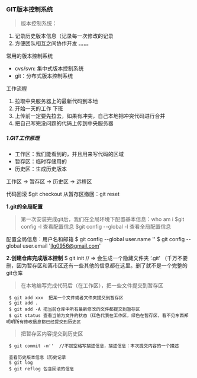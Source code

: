 ### GIT版本控制系统
> 版本控制系统：
1. 记录历史版本信息（记录每一次修改的记录
2. 方便团队相互之间协作开发
。。。。


常用的版本控制系统
- cvs/svn: 集中式版本控制系统
- git：分布式版本控制系统


工作流程
1. 拉取中央服务器上的最新代码到本地
2. 开始一天的工作
下班
1. 上传前一定要先拉去，如果有冲突，自己本地把冲突代码进行合并
2. 把自己写完没问题的代码上传到中央服务器 


##### 1.GIT工作原理
- 工作区：我们能看到的，并且用来写代码的区域
- 暂存区：临时存储用的
- 历史区：生成历史版本

工作区 -> 暂存区 -> 历史区 -> 远程区 

代码回滚 $git checkout
从暂存区撤回：git reset

**1.git的全局配置**
> 第一次安装完成git后，我们在全局环境下配置基本信息：who am i
$git config -l 查看配置信息
$git config --global -l 查看全局配置信息

配置全局信息：用户名和邮箱
$ git config --global user.name ''
$ git config --global user.email 'llg0956@gmail.com'


**2.创建仓库完成版本控制**
 $ git init
 // => 会生成一个隐藏文件夹 ‘.git' （千万不要删，因为暂存区和离市区还有一些其他的信息都在这里。删了就不是一个完整的git仓库

 > 在本地编写完成代码后（在工作区），把一些文件提交到暂存区
 ```
  $ git add xxx  把某一个文件或者文件夹提交到暂存区
  $ git add . 
  $ git add -A 把当前仓库中所有最新修改的文件都提交到暂存区
  $ git status 查看当前为文件的状态（红色代表在工作区，绿色在暂存区，看不见东西郑明明所有修改信息都已经提交到历史区
 ```

> 把暂存区内容提交到历史区
```
 $ git commit -m''  //不加空格写描述信息，描述信息：本次提交内容的一个描述

 查看历史版本信息（历史记录
 $ git log
 $ git reflog 包含回滚的信息
```